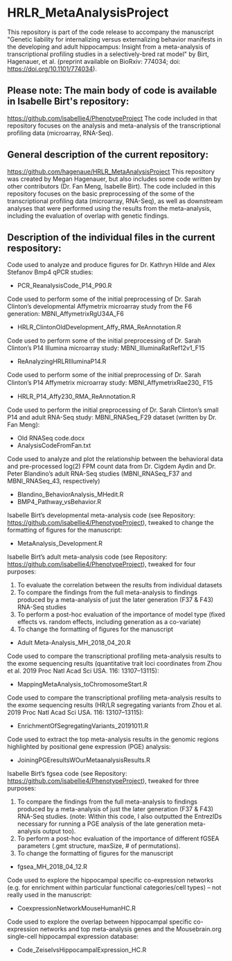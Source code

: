 # HRLR_MetaAnalysisProject

This repository is part of the code release to accompany the manuscript "Genetic liability for internalizing versus externalizing behavior manifests in the developing and adult hippocampus: Insight from a meta-analysis of transcriptional profiling studies in a selectively-bred rat model" by Birt, Hagenauer, et al. (preprint available on BioRxiv: 774034; doi: https://doi.org/10.1101/774034).  

## Please note: The main body of code is available in Isabelle Birt's repository:
 https://github.com/isabellie4/PhenotypeProject
The code included in that repository focuses on the analysis and meta-analysis of the transcriptional profiling data (microarray, RNA-Seq). 

## General description of the current repository: 
https://github.com/hagenaue/HRLR_MetaAnalysisProject This repository was created by Megan Hagenauer, but also includes some code written by other contributors (Dr. Fan Meng, Isabelle Birt). The code included in this repository focuses on the basic preprocessing of the some of the transcriptional profiling data (microarray, RNA-Seq), as well as downstream analyses that were performed using the results from the meta-analysis, including the evaluation of overlap with genetic findings.

## Description of the individual files in the current respository:
Code used to analyze and produce figures for Dr. Kathryn Hilde and Alex Stefanov Bmp4 qPCR studies:
* PCR_ReanalysisCode_P14_P90.R

Code used to perform some of the initial preprocessing of Dr. Sarah Clinton’s developmental Affymetrix microarray study from the F6 generation: MBNI_AffymetrixRgU34A_F6
* HRLR_ClintonOldDevelopment_Affy_RMA_ReAnnotation.R

Code used to perform some of the initial preprocessing of Dr. Sarah Clinton’s P14 Illumina microarray study: MBNI_IlluminaRatRef12v1_F15
* ReAnalyzingHRLRIlluminaP14.R

Code used to perform some of the initial preprocessing of Dr. Sarah Clinton’s P14 Affymetrix microarray study: MBNI_AﬀymetrixRae230_ F15
* HRLR_P14_Affy230_RMA_ReAnnotation.R

Code used to perform the initial preprocessing of Dr. Sarah Clinton’s small P14 and adult RNA-Seq study: MBNI_RNASeq_F29 dataset (written by Dr. Fan Meng):
* Old RNASeq code.docx
* AnalysisCodeFromFan.txt

Code used to analyze and plot the relationship between the behavioral data and pre-processed log(2) FPM count data from Dr. Cigdem Aydin and Dr. Peter Blandino’s adult RNA-Seq studies (MBNI_RNASeq_F37 and MBNI_RNASeq_43, respectively) 
* Blandino_BehaviorAnalysis_MHedit.R
* BMP4_Pathway_vsBehavior.R

Isabelle Birt’s developmental meta-analysis code (see Repository: https://github.com/isabellie4/PhenotypeProject), tweaked to change the formatting of figures for the manuscript:
* MetaAnalysis_Development.R

Isabelle Birt’s adult meta-analysis code (see Repository: https://github.com/isabellie4/PhenotypeProject), tweaked for four purposes:
1) To evaluate the correlation between the results from individual datasets
2)  To compare the findings from the full meta-analysis to findings produced by a meta-analysis of just the later generation (F37 & F43) RNA-Seq studies
3) To perform a post-hoc evaluation of the importance of model type (fixed effects vs. random effects, including generation as a co-variate)
4) To change the formatting of figures for the manuscript
* Adult Meta-Analysis_MH_2018_04_20.R

Code used to compare the transcriptional profiling meta-analysis results to the exome sequencing results (quantitative trait loci coordinates from Zhou et al. 2019 Proc Natl Acad Sci USA. 116: 13107–13115):
* MappingMetaAnalysis_toChromosomeStart.R

Code used to compare the transcriptional profiling meta-analysis results to the exome sequencing results (HR/LR segregating variants from Zhou et al. 2019 Proc Natl Acad Sci USA. 116: 13107–13115):
* EnrichmentOfSegregatingVariants_20191011.R

Code used to extract the top meta-analysis results in the genomic regions highlighted by positional gene expression (PGE) analysis:
* JoiningPGEresultsWOurMetaanalysisResults.R

Isabelle Birt’s fgsea code (see Repository: https://github.com/isabellie4/PhenotypeProject), tweaked for three purposes:
1)  To compare the findings from the full meta-analysis to findings produced by a meta-analysis of just the later generation (F37 & F43) RNA-Seq studies. (note: Within this code, I also outputted the EntrezIDs necessary for running a PGE analysis of the late generation meta-analysis output too).
2) To perform a post-hoc evaluation of the importance of different fGSEA parameters (.gmt structure, maxSize, # of permutations).
3) To change the formatting of figures for the manuscript
* fgsea_MH_2018_04_12.R

Code used to explore the hippocampal specific co-expression networks (e.g. for enrichment within particular functional categories/cell types) – not really used in the manuscript:
 * CoexpressionNetworkMouseHumanHC.R

Code used to explore the overlap between hippocampal specific co-expression networks and top meta-analysis genes and the Mousebrain.org single-cell hippocampal expression database:
* Code_ZeiselvsHippocampalExpression_HC.R
